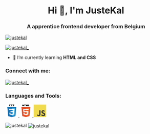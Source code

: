 <h1 align="center">Hi 👋, I'm JusteKal</h1>
<h3 align="center">A apprentice frontend developer from Belgium</h3>

<p align="left"> <a href="https://github.com/ryo-ma/github-profile-trophy"><img src="https://github-profile-trophy.vercel.app/?username=justekal" alt="justekal" /></a> </p>

<p align="left"> <a href="https://twitter.com/justekal_" target="blank"><img src="https://img.shields.io/twitter/follow/justekal_?logo=twitter&style=for-the-badge" alt="justekal_" /></a> </p>

- 🌱 I’m currently learning **HTML and CSS**

<h3 align="left">Connect with me:</h3>
<p align="left">
<a href="https://twitter.com/justekal_" target="blank"><img align="center" src="https://raw.githubusercontent.com/rahuldkjain/github-profile-readme-generator/master/src/images/icons/Social/twitter.svg" alt="justekal_" height="30" width="40" /></a>
</p>

<h3 align="left">Languages and Tools:</h3>
<p align="left"> <a href="https://www.w3schools.com/css/" target="_blank" rel="noreferrer"> <img src="https://raw.githubusercontent.com/devicons/devicon/master/icons/css3/css3-original-wordmark.svg" alt="css3" width="40" height="40"/> </a> <a href="https://www.w3.org/html/" target="_blank" rel="noreferrer"> <img src="https://raw.githubusercontent.com/devicons/devicon/master/icons/html5/html5-original-wordmark.svg" alt="html5" width="40" height="40"/> </a> <a href="https://developer.mozilla.org/en-US/docs/Web/JavaScript" target="_blank" rel="noreferrer"> <img src="https://raw.githubusercontent.com/devicons/devicon/master/icons/javascript/javascript-original.svg" alt="javascript" width="40" height="40"/> </a> </p>

<p><img align="left" src="https://github-readme-stats.vercel.app/api/top-langs?username=justekal&show_icons=true&locale=en&layout=compact" alt="justekal" /></p>

<p>&nbsp;<img align="center" src="https://github-readme-stats.vercel.app/api?username=justekal&show_icons=true&locale=en" alt="justekal" /></p>
